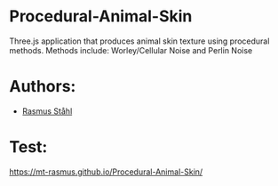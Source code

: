 # Procedural-Animal-Skin
Three.js application that produces animal skin texture using procedural methods. Methods include: Worley/Cellular Noise and Perlin Noise

# Authors:
- [Rasmus Ståhl](https://github.com/Mt-Rasmus)

# Test:
https://mt-rasmus.github.io/Procedural-Animal-Skin/
